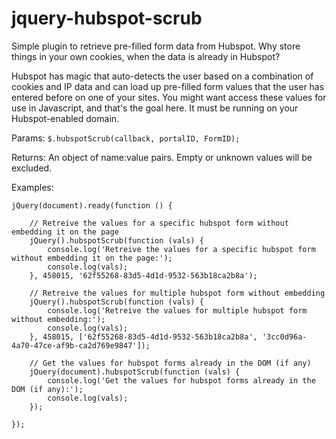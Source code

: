 # jquery-hubspot-scrub
Simple plugin to retrieve pre-filled form data from Hubspot.
Why store things in your own cookies, when the data is already in Hubspot?

Hubspot has magic that auto-detects the user based on a combination of cookies and IP data and can load up pre-filled form values that the user has entered before on one of your sites. You might want access these values for use in Javascript, and that's the goal here. It must be running on your Hubspot-enabled domain.

Params:
```$.hubspotScrub(callback, portalID, FormID);```

Returns:
An object of name:value pairs. 
Empty or unknown values will be excluded.

Examples:
```
jQuery(document).ready(function () {

    // Retreive the values for a specific hubspot form without embedding it on the page
    jQuery().hubspotScrub(function (vals) {
        console.log('Retreive the values for a specific hubspot form without embedding it on the page:');
        console.log(vals);
    }, 458015, '62f55268-83d5-4d1d-9532-563b18ca2b8a');

    // Retreive the values for multiple hubspot form without embedding
    jQuery().hubspotScrub(function (vals) {
        console.log('Retreive the values for multiple hubspot form without embedding:');
        console.log(vals);
    }, 458015, ['62f55268-83d5-4d1d-9532-563b18ca2b8a', '3cc0d96a-4a70-47ce-af9b-ca2d769e9847']);

    // Get the values for hubspot forms already in the DOM (if any)
    jQuery(document).hubspotScrub(function (vals) {
        console.log('Get the values for hubspot forms already in the DOM (if any):');
        console.log(vals);
    });
    
});
```
